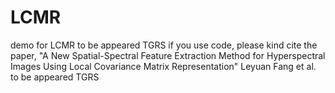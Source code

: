 # LCMR
demo for LCMR to be appeared TGRS
if you use code, please kind cite the paper, 
"A New Spatial-Spectral Feature Extraction Method for Hyperspectral Images Using Local Covariance Matrix Representation" 
Leyuan Fang et al. to be appeared TGRS
